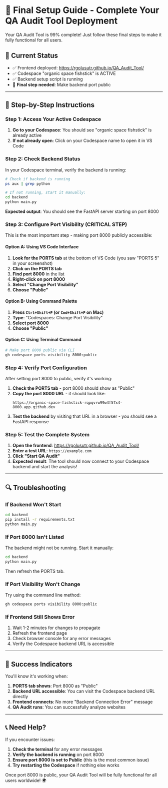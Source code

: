 # 🚀 Final Setup Guide - Complete Your QA Audit Tool Deployment

Your QA Audit Tool is 99% complete! Just follow these final steps to make it fully functional for all users.

## 📍 Current Status

- ✅ Frontend deployed: https://rgolusutr.github.io/QA_Audit_Tool/
- ✅ Codespace "organic space fishstick" is ACTIVE
- ✅ Backend setup script is running
- 🔄 **Final step needed**: Make backend port public

---

## 🎯 Step-by-Step Instructions

### Step 1: Access Your Active Codespace

1. **Go to your Codespace**: You should see "organic space fishstick" is already active
2. **If not already open**: Click on your Codespace name to open it in VS Code

### Step 2: Check Backend Status

In your Codespace terminal, verify the backend is running:

```bash
# Check if backend is running
ps aux | grep python

# If not running, start it manually:
cd backend
python main.py
```

**Expected output**: You should see the FastAPI server starting on port 8000

### Step 3: Configure Port Visibility (CRITICAL STEP)

This is the most important step - making port 8000 publicly accessible:

#### Option A: Using VS Code Interface

1. **Look for the PORTS tab** at the bottom of VS Code (you saw "PORTS 5" in your screenshot)
2. **Click on the PORTS tab**
3. **Find port 8000** in the list
4. **Right-click on port 8000**
5. **Select "Change Port Visibility"**
6. **Choose "Public"**

#### Option B: Using Command Palette

1. **Press `Ctrl+Shift+P` (or `Cmd+Shift+P` on Mac)**
2. **Type**: "Codespaces: Change Port Visibility"
3. **Select port 8000**
4. **Choose "Public"**

#### Option C: Using Terminal Command

```bash
# Make port 8000 public via CLI
gh codespace ports visibility 8000:public
```

### Step 4: Verify Port Configuration

After setting port 8000 to public, verify it's working:

1. **Check the PORTS tab** - port 8000 should show as "Public"
2. **Copy the port 8000 URL** - it should look like:
   ```
   https://organic-space-fishstick-rqpqvrw99w4f57x4-8000.app.github.dev
   ```
3. **Test the backend** by visiting that URL in a browser - you should see a FastAPI response

### Step 5: Test the Complete System

1. **Open the frontend**: https://rgolusutr.github.io/QA_Audit_Tool/
2. **Enter a test URL**: `https://example.com`
3. **Click "Start QA Audit"**
4. **Expected result**: The tool should now connect to your Codespace backend and start the analysis!

---

## 🔍 Troubleshooting

### If Backend Won't Start

```bash
cd backend
pip install -r requirements.txt
python main.py
```

### If Port 8000 Isn't Listed

The backend might not be running. Start it manually:

```bash
cd backend
python main.py
```

Then refresh the PORTS tab.

### If Port Visibility Won't Change

Try using the command line method:

```bash
gh codespace ports visibility 8000:public
```

### If Frontend Still Shows Error

1. Wait 1-2 minutes for changes to propagate
2. Refresh the frontend page
3. Check browser console for any error messages
4. Verify the Codespace backend URL is accessible

---

## 🎉 Success Indicators

You'll know it's working when:

1. **PORTS tab shows**: Port 8000 as "Public"
2. **Backend URL accessible**: You can visit the Codespace backend URL directly
3. **Frontend connects**: No more "Backend Connection Error" message
4. **QA Audit runs**: You can successfully analyze websites

---

## 📞 Need Help?

If you encounter issues:

1. **Check the terminal** for any error messages
2. **Verify the backend is running** on port 8000
3. **Ensure port 8000 is set to Public** (this is the most common issue)
4. **Try restarting the Codespace** if nothing else works

Once port 8000 is public, your QA Audit Tool will be fully functional for all users worldwide! 🌍
